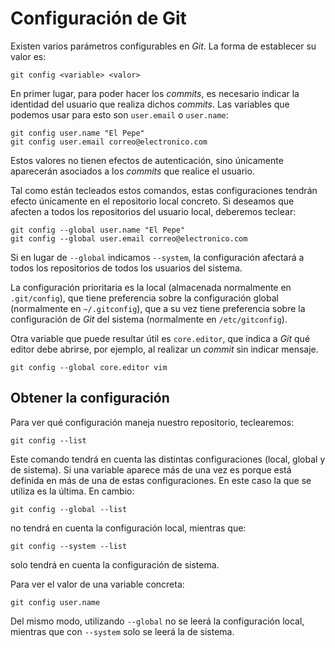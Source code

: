 # Configuración de Git

Existen varios parámetros configurables en *Git*. La forma de establecer su valor es:

`git config <variable> <valor>`

En primer lugar, para poder hacer los *commits*, es necesario indicar la identidad del usuario que realiza dichos *commits*. Las variables que podemos usar para esto son `user.email` o `user.name`:

```
git config user.name "El Pepe"
git config user.email correo@electronico.com
```

Estos valores no tienen efectos de autenticación, sino únicamente aparecerán asociados a los *commits* que realice el usuario.

Tal como están tecleados estos comandos, estas configuraciones tendrán efecto únicamente en el repositorio local concreto. Si deseamos que afecten a todos los repositorios del usuario local, deberemos teclear:

```
git config --global user.name "El Pepe"
git config --global user.email correo@electronico.com
```

Si en lugar de `--global` indicamos `--system`, la configuración afectará a todos los repositorios de todos los usuarios del sistema.

La configuración prioritaria es la local (almacenada normalmente en `.git/config`), que tiene preferencia sobre la configuración global (normalmente en `~/.gitconfig`), que a su vez tiene preferencia sobre la configuración de *Git* del sistema (normalmente en `/etc/gitconfig`).

Otra variable que puede resultar útil es `core.editor`, que indica a *Git* qué editor debe abrirse, por ejemplo, al realizar un *commit* sin indicar mensaje.

`git config --global core.editor vim`

## Obtener la configuración

Para ver qué configuración maneja nuestro repositorio, teclearemos:

`git config --list`

Este comando tendrá en cuenta las distintas configuraciones (local, global y de sistema). Si una variable aparece más de una vez es porque está definida en más de una de estas configuraciones. En este caso la que se utiliza es la última. En cambio:

`git config --global --list`

no tendrá en cuenta la configuración local, mientras que:

`git config --system --list`

solo tendrá en cuenta la configuración de sistema.

Para ver el valor de una variable concreta:

`git config user.name`

Del mismo modo, utilizando `--global` no se leerá la configuración local, mientras que con `--system` solo se leerá la de sistema.
